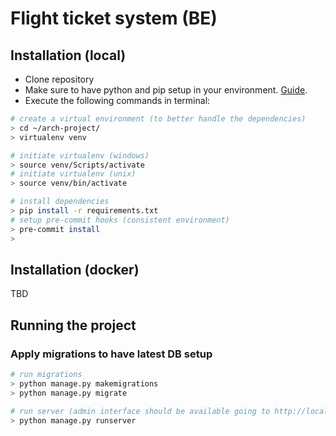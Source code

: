 # Flight ticket system (BE)

## Installation (local)

- Clone repository
- Make sure to have python and pip setup in your environment. [Guide](https://packaging.python.org/en/latest/tutorials/installing-packages/).
- Execute the following commands in terminal:

```sh
# create a virtual environment (to better handle the dependencies)
> cd ~/arch-project/
> virtualenv venv

# initiate virtualenv (windows)
> source venv/Scripts/activate
# initiate virtualenv (unix)
> source venv/bin/activate

# install dependencies
> pip install -r requirements.txt
# setup pre-commit hooks (consistent environment)
> pre-commit install
>
```

## Installation (docker)

TBD

## Running the project

### Apply migrations to have latest DB setup
```sh
# run migrations
> python manage.py makemigrations
> python manage.py migrate

# run server (admin interface should be available going to http://localhost:8000/admin)
> python manage.py runserver
```